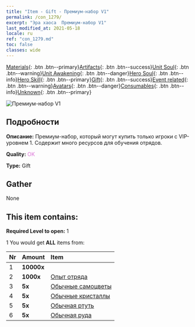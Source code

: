 ```yaml
---
title: "Item - Gift - Премиум-набор V1"
permalink: /con_1279/
excerpt: "Эра хаоса  Премиум-набор V1"
last_modified_at: 2021-05-18
locale: ru
ref: "con_1279.md"
toc: false
classes: wide
---
```

 [Materials](/ItemsRU/){: .btn .btn--primary}[Artifacts](/ItemsRU/Artifacts/){: .btn .btn--success}[Unit Soul](/ItemsRU/UnitSoul/){: .btn .btn--warning}[Unit Awakening](/ItemsRU/UnitAwakening/){: .btn .btn--danger}[Hero Soul](/ItemsRU/HeroSoul/){: .btn .btn--info}[Hero Skill](/ItemsRU/HeroSkill/){: .btn .btn--primary}[Gift](/ItemsRU/Gift/){: .btn .btn--success}[Event related](/ItemsRU/Events/){: .btn .btn--warning}[Avatars](/ItemsRU/Avatars/){: .btn .btn--danger}[Consumables](/ItemsRU/Consumables/){: .btn .btn--info}[Unknown](/ItemsRU/Unknown/){: .btn .btn--primary}

 ![Премиум-набор V1](/images/t/i_905001.png)

## Подробности
 **Описание:** Премиум-набор, который могут купить только игроки с VIP-уровнем 1. Содержит много ресурсов для обучения отрядов.

 **Quality:** <span style="color: #DA70D6">OK</span>

 **Type:** Gift

## Gather

  None

## This item contains:

 **Required Level to open:** 1

 1 You would get **ALL** items  from:

  | Nr | Amount |     Item    |
  |:---|:-------|:------------|
  | 1 |  **10000x** | <i class="fas fa-coins"/> |  | 
  | 2 |  **1000x** | [Опыт отряда](/ItemsRU/con_902/) |  | 
  | 3 |  **5x** | [Обычные самоцветы](/ItemsRU/mat_10/) |  | 
  | 4 |  **5x** | [Обычные кристаллы](/ItemsRU/mat_11/) |  | 
  | 5 |  **5x** | [Обычная ртуть](/ItemsRU/mat_8/) |  | 
  | 6 |  **5x** | [Обычная руда](/ItemsRU/mat_6/) |  | 
